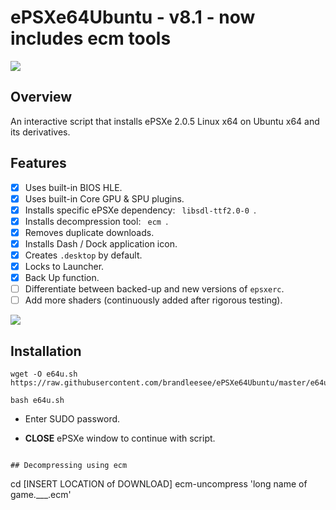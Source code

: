# ePSXe64Ubuntu - v8.1 - now includes ecm tools

![](http://i.imgur.com/kfMSU17.png)

## Overview

An interactive script that installs ePSXe 2.0.5 Linux x64 on Ubuntu x64 and its derivatives.

## Features

- [x] Uses built-in BIOS HLE.
- [x] Uses built-in Core GPU & SPU plugins.
- [x] Installs specific ePSXe dependency:  `  libsdl-ttf2.0-0  `.
- [x] Installs decompression tool:  `  ecm  `.
- [x] Removes duplicate downloads.
- [x] Installs Dash / Dock application icon.
- [x] Creates ` .desktop ` by default.
- [x] Locks to Launcher.
- [x] Back Up function.
- [ ] Differentiate between backed-up and new versions of ` epsxerc `.
- [ ] Add more shaders (continuously added after rigorous testing).

![](http://i.imgur.com/W1zggGH.gif)

## Installation

```
wget -O e64u.sh https://raw.githubusercontent.com/brandleesee/ePSXe64Ubuntu/master/e64u.sh

bash e64u.sh
```

* Enter SUDO password.

* **CLOSE** ePSXe window to continue with script. 
```

## Decompressing using ecm

```
cd [INSERT LOCATION of DOWNLOAD]
ecm-uncompress 'long name of game.___.ecm'
```
